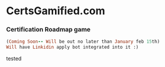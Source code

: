 # CertsGamified.com

### Certification Roadmap game

 
 ```ruby
(Coming Soon-- Will be out no later than January feb 15th)
Will have Linkidin apply bot integrated into it :)
```

tested
